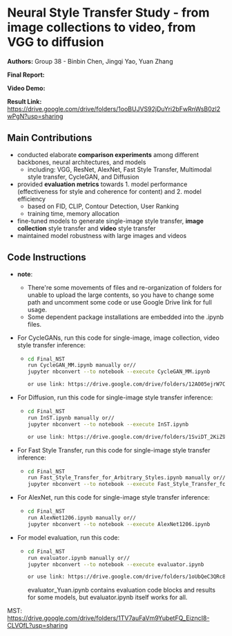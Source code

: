 # Neural Style Transfer Study - from image collections to video, from VGG to diffusion

**Authors:** Group 38  - Binbin Chen, Jingqi Yao, Yuan Zhang

**Final Report:**

**Video Demo:**

**Result Link:** https://drive.google.com/drive/folders/1ooBUJVS92jDuYri2bFwRnWsB0zl2wPgN?usp=sharing

## Main Contributions

- conducted elaborate **comparison experiments** among different backbones, neural architectures, and models
  - including: VGG, ResNet, AlexNet, Fast Style Transfer, Multimodal style transfer, CycleGAN, and Diffusion
- provided **evaluation metrics** towards 1. model performance (effectiveness for style and coherence for content) and 2. model efficiency 
  - based on FID, CLIP, Contour Detection, User Ranking
  - training time, memory allocation
- fine-tuned models to generate single-image style transfer, **image collection** style transfer and **video** style transfer
- maintained model robustness with large images and videos



## Code Instructions

- **note**: 

  - There're some movements of files and re-organization of folders for unable to upload the large contents, so you have to change some path and uncomment some code or use Google Drive link for full usage.
  - Some dependent package installations are embedded into the .ipynb files.

- For CycleGANs, run this code for single-image, image collection, video style transfer inference:

  - ```bash
    cd Final_NST
    run CycleGAN_MM.ipynb manually or//
    jupyter nbconvert --to notebook --execute CycleGAN_MM.ipynb
    
    or use link: https://drive.google.com/drive/folders/12AO05ejrW7C1L5rjtNTET9_5HiDYTCFE?usp=sharing
    ```

- For Diffusion, run this code for single-image style transfer inference:

  - ```bash
    cd Final_NST
    run InST.ipynb manually or//
    jupyter nbconvert --to notebook --execute InST.ipynb
    
    or use link: https://drive.google.com/drive/folders/1SviDT_2KiZ9m5NA3keqPlJ2pEvdXLOM7?usp=sharing
    ```

- For Fast Style Transfer, run this code for single-image style transfer inference:

  - ```bash
    cd Final_NST
    run Fast_Style_Transfer_for_Arbitrary_Styles.ipynb manually or//
    jupyter nbconvert --to notebook --execute Fast_Style_Transfer_for_Arbitrary_Styles.ipynb
    ```

- For AlexNet, run this code for single-image style transfer inference:

  - ```bash
    cd Final_NST
    run AlexNet1206.ipynb manually or//
    jupyter nbconvert --to notebook --execute AlexNet1206.ipynb
    ```

- For model evaluation, run this code:

  - ```bash
    cd Final_NST
    run evaluator.ipynb manually or//
    jupyter nbconvert --to notebook --execute evaluator.ipynb
    
    or use link: https://drive.google.com/drive/folders/1oUbQeC3QRc8qlVjvjI-0dg8c8GEYnhlP?usp=sharing
    ```
    evaluator_Yuan.ipynb contains evaluation code blocks and results for some models, but evaluator.ipynb itself works for all.
    
    

MST: https://drive.google.com/drive/folders/1TV7auFaVm9YubetFQ_EizncI8-CLVOfL?usp=sharing
